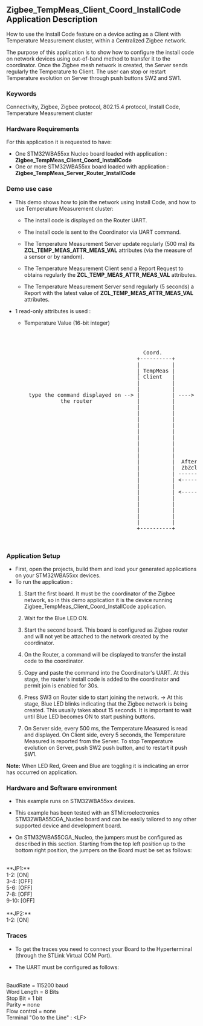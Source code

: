 ## __Zigbee_TempMeas_Client_Coord_InstallCode Application Description__

How to use the Install Code feature on a device acting as a Client with Temperature Measurement cluster, within a Centralized Zigbee network.  
    
The purpose of this application is to show how to configure the install code on network devices using out-of-band method to transfer it to the coordinator. 
Once the Zigbee mesh network is created, the Server sends regularly the Temperature to Client. The user can stop or restart Temperature evolution on Server through push buttons SW2 and SW1. 

### __Keywords__

Connectivity, Zigbee, Zigbee protocol, 802.15.4 protocol, Install Code, Temperature Measurement cluster  

### __Hardware Requirements__

For this application it is requested to have:  

* One STM32WBA55xx Nucleo board loaded with application : **Zigbee_TempMeas_Client_Coord_InstallCode**  
* One or more STM32WBA55xx board loaded with application : **Zigbee_TempMeas_Server_Router_InstallCode**  

### __Demo use case__

* This demo shows how to join the network using Install Code, and how to use Temperature Measurement cluster:
    * The install code is displayed on the Router UART.  
	
	* The install code is sent to the Coordinator via UART command.  
	
	* The Temperature Measurement Server update regularly (500 ms) its **ZCL_TEMP_MEAS_ATTR_MEAS_VAL** attributes (via the measure of a sensor or by random).  
	
    * The Temperature Measurement Client send a Report Request to obtains regularly the **ZCL_TEMP_MEAS_ATTR_MEAS_VAL** attributes.  
	
	* The Temperature Measurement Server send regularly (5 seconds) a Report with the latest value of **ZCL_TEMP_MEAS_ATTR_MEAS_VAL** attributes.  
	  
* 1 read-only attributes is used :
    * Temperature Value (16-bit integer)  
	
<pre>
    
    
			                            
                                           Coord.                                                                    Router
                                         +----------+                                                              +----------+
                                         |          |                                                              |          |                                       
                                         | TempMeas |                                                              | TempMeas |  - Display the install code command on traces
                                         [ Client   |                                                              | Server   |  
                                         |          |                                                              |          |  
                                         |          |                                                              |          |  
       type the command displayed on --> |          | ----> Permit join enabled for 30s                            |          | 
                 the router 		     |          |                                                              |          |
			                             |          |                                                              |          | <= PushB SW3 : Start Network join
			                             |          |                                                              |          |
										 |          |															   |		  |	 - Temperature Server during Init
			                             |          |                                                              |          |     launch a 500 ms Periodic Timer
                                         |          |                                                              |          |
                                         |          |                                                              |          |  - Every 500 ms (Green Led toggling)
                                         |          |                                                              |          |    * Read the Temperature Sensor (if exist)
                                         |          |                                                              |          |      or simulate it with RNG.
                                         |          |                                                              |          |    * <= ZbZclAttrIntegerWrite(ZCL_TEMP_MEAS_ATTR_MEAS_VAL) 
                                         |          |  After a Router was connected :                              |          |
                                         |          |  ZbZclAttrReportConfigReq(ZCL_TEMP_MEAS_ATTR_MEAS_VAL, 5sec) |          |
                                         |          | -----------------------------------------------------------> |          |
                                         |          | <----------------------------------------------------------- |          |
                                         |          |                                                              |          |
                                         |          | <-------------- Report (every 5 seconds) ------------------- |          |
                                         |          |                                                              |          |             
                                         |          |                                                              |          | <= PushB SW1 : Start/Restart 500 ms Periodic Timer.	(Green Led toggling)	 
                                         |          |                                                              |          |			 
                                         |          |                                                              |          |	<= PushB SW2 : Stop 500 ms Periodic Timer.(Stop Green Led toggling)		 
                                         |          |                                                              |          |			 
                                         +----------+                                                              +----------+
			                            

</pre> 

### __Application Setup__

* First, open the projects, build them and load your generated applications on your STM32WBA55xx devices.
* To run the application :
	1. Start the first board. It must be the coordinator of the Zigbee network, so in this demo application it is the device running Zigbee_TempMeas_Client_Coord_InstallCode application.  
    
	2. Wait for the Blue LED ON.  
	
    3. Start the second board. This board is configured as Zigbee router and will not yet be attached to the network created by the coordinator.  
	
	4. On the Router, a command will be displayed to transfer the install code to the coordinator.  
     
    5. Copy and paste the command into the Coordinator's UART. At this stage, the router's install code is added to the coordinator and permit join is enabled for 30s.  
	
	6. Press SW3 on Router side to start joining the network.
&rarr;  At this stage, Blue LED blinks indicating that the Zigbee network is being created. This usually takes about 15 seconds. It is important to wait until Blue LED becomes ON to start pushing buttons.     
	 
	4. On Server side, every 500 ms, the Temperature Measured is read and displayed.
	On Client side, every 5 seconds, the Temperature Measured is reported from the Server.
	To stop Temperature evolution on Server, push SW2 push button, and to restart it push SW1.
		
**Note:** When LED Red, Green and Blue are toggling it is indicating an error has occurred on application.

### __Hardware and Software environment__

* This example runs on STM32WBA55xx devices.  

* This example has been tested with an STMicroelectronics STM32WBA55CGA_Nucleo board and can be easily tailored to any other supported device and development board.  

* On STM32WBA55CGA_Nucleo, the jumpers must be configured as described in this section. Starting from the top left position up to the bottom right position, the jumpers on the Board must be set as follows:
<br>    
**JP1:**</br>
1-2:  [ON]</br>
3-4:  [OFF]</br>
5-6:  [OFF]</br>
7-8:  [OFF]</br>
9-10: [OFF]</br>
<br>
**JP2:**</br>
1-2:  [ON]  

### __Traces__

* To get the traces you need to connect your Board to the Hyperterminal (through the STLink Virtual COM Port).  

* The UART must be configured as follows:  
<br>
BaudRate       = 115200 baud</br>
Word Length    = 8 Bits</br>
Stop Bit       = 1 bit</br>
Parity         = none</br>
Flow control   = none</br>
Terminal   "Go to the Line" : &lt;LF&gt;  
